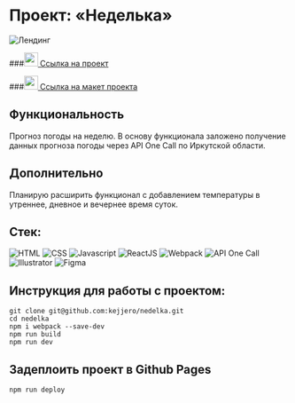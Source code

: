 # Проект: «Неделька»

![Лендинг](https://sun1-14.userapi.com/s/v1/ig2/YJeeEBD9qb2_KG9CvJ0vJC1k8pfaV_S5aKXpBRuuvGLgUlpuYKYUEygm2_vnKuc24UZNvoWw3X6xRAWvHFx_z9ey.jpg?size=2560x986&quality=96&type=album)

###<img src="https://cdn-icons-png.flaticon.com/512/7135/7135133.png" width="25" />[ Ссылка на проект](https://kejjero.github.io/nedelka/)

###<img src="https://cdn-icons-png.flaticon.com/512/5968/5968705.png" width="25" />[ Ссылка на макет проекта](https://kejjero.github.io/nedelka/)

## Функциональность
Прогноз погоды на неделю. В основу функционала заложено получение данных прогноза погоды через API One Call по Иркутской области.

## Дополнительно
Планирую расширить функционал с добавлением температуры в утреннее, дневное и вечернее время суток.



## Стек:
![HTML](https://img.shields.io/badge/-HTML-0d1117?style=for-the-badge&logo=html5)
![CSS](https://img.shields.io/badge/-CSS-0d1117?style=for-the-badge&logo=css3)
![Javascript](https://img.shields.io/badge/-Javascript-0d1117?style=for-the-badge&logo=Javascript)
![ReactJS](https://img.shields.io/badge/-ReactJS-0d1117?style=for-the-badge&logo=React)
![Webpack](https://img.shields.io/badge/-Webpack-0d1117?style=for-the-badge&logo=Webpack)
![API One Call](https://img.shields.io/badge/-Api-0d1117?style=for-the-badge&logo=Api)
![Illustrator](https://img.shields.io/badge/-Illustrator-0d1117?style=for-the-badge&logo=adobeIllustrator)
![Figma](https://img.shields.io/badge/-Figma-0d1117?style=for-the-badge&logo=Figma)

## Инструкция для работы с проектом:
```
git clone git@github.com:kejjero/nedelka.git
cd nedelka
npm i webpack --save-dev
npm run build
npm run dev
```
## Задеплоить проект в Github Pages
```
npm run deploy
```
